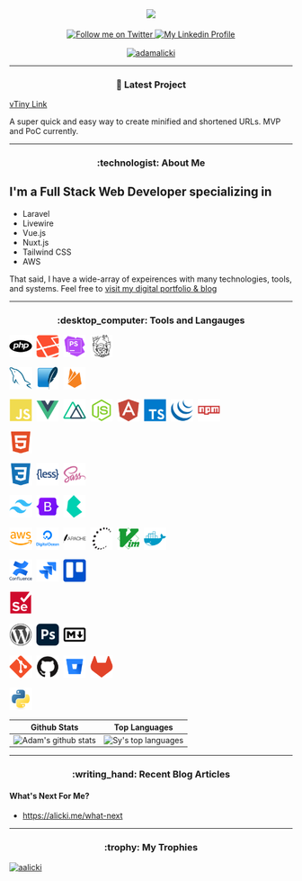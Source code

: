 <div id="header" align="center">
  <a href="https://alicki.me"><img src="https://i.imgur.com/lKhZdQ1.png" width="45"/></a><br><br>
  
  <a href="https://twitter.com/adamalicki">
    <img src="https://img.shields.io/twitter/follow/adamalicki??logo=linkedin&logoColor=white&style=for-the-badge" alt="Follow me on Twitter">
  </a>
  
  <a href="https://www.linkedin.com/in/adam-a-9a013517/">
    <img src="https://img.shields.io/badge/LinkedIn-blue?logo=linkedin&logoColor=white&style=for-the-badge" alt="My Linkedin Profile">
  </a>
  
  <a href="https://dev.to/adamalicki" target="blank"><img align="center" src="https://raw.githubusercontent.com/rahuldkjain/github-profile-readme-generator/master/src/images/icons/Social/devto.svg" alt="adamalicki" height="30" width="40" /></a>

</div>

---

<h3 align="center">🔨 Latest Project</h3>

<a href="https://vtiny.link">vTiny Link</a>

<p>
  A super quick and easy way to create minified and shortened URLs. MVP and PoC currently.
</p>

---

<h3 align="center">:technologist: About Me</h3>

## I'm a Full Stack Web Developer specializing in
* Laravel
* Livewire
* Vue.js
* Nuxt.js
* Tailwind CSS
* AWS

That said, I have a wide-array of expeirences with many technologies, tools, and systems. Feel free to <a href="https://alicki.me">visit my digital portfolio & blog</a>

---

<h3 align="center">:desktop_computer: Tools and Langauges</h3>

<div>
<img src="https://github.com/devicons/devicon/blob/master/icons/php/php-plain.svg" title="PHP" alt="PHP" width="40" height="40"/>&nbsp;
<img src="https://github.com/devicons/devicon/blob/master/icons/laravel/laravel-plain.svg" title="Laravel" alt="Laravel" width="40" height="40"/>&nbsp;
<img src="https://github.com/devicons/devicon/blob/master/icons/phpstorm/phpstorm-plain.svg" title="PHPStorm" alt="PHPStorm" width="40" height="40"/>&nbsp;
<img src="https://github.com/devicons/devicon/blob/master/icons/composer/composer-line.svg" title="Compser" alt="Compser" width="40" height="40"/>&nbsp;

<img src="https://github.com/devicons/devicon/blob/master/icons/mysql/mysql-plain.svg" title="MySQL" alt="MySQL" width="40" height="40"/>&nbsp;
<img src="https://github.com/devicons/devicon/blob/master/icons/sqlite/sqlite-original.svg" title="sqlite" alt="sqlite" width="40" height="40"/>&nbsp;
<img src="https://github.com/devicons/devicon/blob/master/icons/firebase/firebase-plain.svg" title="Firebase" alt="Firebase" width="40" height="40"/>&nbsp;

<img src="https://github.com/devicons/devicon/blob/master/icons/javascript/javascript-plain.svg" title="JS" alt="JS" width="40" height="40"/>&nbsp;
<img src="https://github.com/devicons/devicon/blob/master/icons/vuejs/vuejs-original.svg" title="Vue.js" alt="Vue.js" width="40" height="40"/>&nbsp;
<img src="https://github.com/devicons/devicon/blob/master/icons/nuxtjs/nuxtjs-original.svg" title="Nuxt.js" alt="Nuxt.js" width="40" height="40"/>&nbsp;
<img src="https://github.com/devicons/devicon/blob/master/icons/nodejs/nodejs-plain.svg" title="Node.js" alt="Node.js" width="40" height="40"/>&nbsp;
<img src="https://github.com/devicons/devicon/blob/master/icons/angularjs/angularjs-plain.svg" title="Angular" alt="Angular" width="40" height="40"/>&nbsp;
<img src="https://github.com/devicons/devicon/blob/master/icons/typescript/typescript-plain.svg" title="Typescript" alt="Typescript" width="40" height="40"/>&nbsp;
<img src="https://github.com/devicons/devicon/blob/master/icons/jquery/jquery-plain.svg" title="jQuery" alt="jQuery" width="40" height="40"/>&nbsp;
<img src="https://github.com/devicons/devicon/blob/master/icons/npm/npm-original-wordmark.svg" title="npm" alt="npm" width="40" height="40"/>&nbsp;

<img src="https://github.com/devicons/devicon/blob/master/icons/html5/html5-plain.svg" title="HTML5" alt="HTML5" width="40" height="40"/>&nbsp;

<img src="https://github.com/devicons/devicon/blob/master/icons/css3/css3-plain.svg" title="CSS3" alt="CSS3" width="40" height="40"/>&nbsp;
<img src="https://github.com/devicons/devicon/blob/master/icons/less/less-plain-wordmark.svg" title="LESS" alt="LESS" width="40" height="40"/>&nbsp;
<img src="https://github.com/devicons/devicon/blob/master/icons/sass/sass-original.svg" title="Sass" alt="Sass" width="Selenium" height="40"/>&nbsp;

<img src="https://github.com/devicons/devicon/blob/master/icons/tailwindcss/tailwindcss-plain.svg" title="Tailwind CSS" alt="Tailwind CSS" width="40" height="40"/>&nbsp;
<img src="https://github.com/devicons/devicon/blob/master/icons/bootstrap/bootstrap-original.svg" title="Boostrap" alt="Bootstrap" width="40" height="40"/>&nbsp;
<img src="https://github.com/devicons/devicon/blob/master/icons/bulma/bulma-plain.svg" title="Bulma" alt="Bulma" width="40" height="40"/>&nbsp;

<img src="https://github.com/devicons/devicon/blob/master/icons/amazonwebservices/amazonwebservices-plain-wordmark.svg" title="AWS" alt="AWS" width="40" height="40"/>&nbsp;
<img src="https://github.com/devicons/devicon/blob/master/icons/digitalocean/digitalocean-original-wordmark.svg" title="Digital Ocean" alt="Digital Ocean" width="40" height="40"/>&nbsp;
<img src="https://github.com/devicons/devicon/blob/master/icons/apache/apache-plain-wordmark.svg" title="Apache" alt="Apache" width="40" height="40"/>&nbsp;
<img src="https://github.com/devicons/devicon/blob/master/icons/ssh/ssh-original.svg" title="ssh" alt="ssh" width="40" height="40"/>&nbsp;
<img src="https://github.com/devicons/devicon/blob/master/icons/vim/vim-plain.svg" title="Vim" alt="Vim" width="40" height="40"/>&nbsp;
<img src="https://github.com/devicons/devicon/blob/master/icons/docker/docker-plain.svg" title="Docker" alt="Docker" width="40" height="40"/>&nbsp;

<img src="https://github.com/devicons/devicon/blob/master/icons/confluence/confluence-original-wordmark.svg" title="Confluence"  alt="Confluence" width="40" height="40"/>&nbsp;
<img src="https://github.com/devicons/devicon/blob/master/icons/jira/jira-original.svg" title="Jira"  alt="Jira" width="40" height="40"/>&nbsp;
<img src="https://github.com/devicons/devicon/blob/master/icons/trello/trello-plain.svg" title="Trello" alt="Trello" width="40" height="40"/>&nbsp;

<img src="https://github.com/devicons/devicon/blob/master/icons/selenium/selenium-original.svg" title="Selenium" alt="Selenium" width="40" height="40"/>&nbsp;

<img src="https://github.com/devicons/devicon/blob/master/icons/wordpress/wordpress-plain.svg" title="WordPress" alt="WordPress" width="40" height="40"/>&nbsp;
<img src="https://github.com/devicons/devicon/blob/master/icons/photoshop/photoshop-plain.svg" title="Photoshop" alt="Photoshop" width="40" height="40"/>&nbsp;
<img src="https://github.com/devicons/devicon/blob/master/icons/markdown/markdown-original.svg" title="Markdown" alt="Markdown" width="40" height="40"/>&nbsp;

<img src="https://github.com/devicons/devicon/blob/master/icons/git/git-plain.svg" title="Git" alt="Git" width="40" height="40"/>&nbsp;
<img src="https://github.com/devicons/devicon/blob/master/icons/github/github-original.svg" title="Github" alt="Github" width="40" height="40"/>&nbsp;
<img src="https://github.com/devicons/devicon/blob/master/icons/bitbucket/bitbucket-original.svg" title="Bitbucket" alt="Bitbucket" width="40" height="40"/>&nbsp;
<img src="https://github.com/devicons/devicon/blob/master/icons/gitlab/gitlab-plain.svg" title="Gitlab" alt="Gitlab" width="40" height="40"/>&nbsp;

<img src="https://github.com/devicons/devicon/blob/master/icons/python/python-original.svg" title="Python" alt="Python" width="40" height="40"/>&nbsp;
</div>


| Github Stats | Top Languages |
| --- | --- |
| ![Adam's github stats](https://github-readme-stats.vercel.app/api?username=aalicki&show_icons=true&title_color=f6c32c&icon_color=f6c32c&text_color=9f9f9f&bg_color=151515&count_private=true) | ![Sy's top languages](https://github-readme-stats.vercel.app/api/top-langs/?username=aalicki&show_icons=true&title_color=f6c32c&icon_color=f6c32c&text_color=9f9f9f&bg_color=151515&count_private=true&layout=compact) |


---

<h3 align="center">:writing_hand: Recent Blog Articles</h3>

#### What's Next For Me?

* https://alicki.me/what-next


--- 

<h3 align="center">:trophy: My Trophies</h3>

<p align="left"> 
  <a href="https://github.com/ryo-ma/github-profile-trophy"><img src="https://github-profile-trophy.vercel.app/?username=aalicki" alt="aalicki" /></a> </p>
